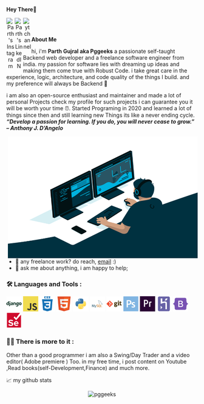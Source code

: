 **Hey There**👋

<a href="https://www.instagram.com/parth_gujral0434/" align="center">
  <img align="left" alt="Parth's Instagram" width="22px" src="https://raw.githubusercontent.com/hussainweb/hussainweb/main/icons/instagram.png">
</a>
<a href="https://www.linkedin.com/" align="center">
  <img align="left" alt="Parth's LinkedIN" width="22px" src="https://raw.githubusercontent.com/peterthehan/peterthehan/master/assets/linkedin.svg">
</a>
<a href="https://www.youtube.com/c/DoctorPotato" align="center">
  <img align="left" alt="yt channel" width="22px" src="https://raw.githubusercontent.com/peterthehan/peterthehan/master/assets/youtube.svg">
</a>
<br>
<br>

**About Me**

hi, i'm **Parth Gujral aka Pggeeks** a passionate self-taught Backend web developer and a freelance software engineer from india. my passion for software lies with dreaming up ideas and making them come true with Robust Code. i take great care in the experience, logic, architecture, and code quality of the things I build. and
my preference will always be Backend 🤌

i am also an open-source enthusiast and maintainer and made a lot of personal Projects check my profile for such projects i can guarantee you it will be worth your time ⏰.
Started Programing in 2020 and learned a lot of things since then and still learning new Things its like a never ending cycle.
<br>
***“Develop a passion for learning. If you do, you will never cease to grow.” – Anthony J. D’Angelo***

  <img align="right" alt="GIF" src="code.gif" width="500" height="320" />
  
- 💼 any freelance work? do reach, [email](mailto:parthgujral26@gmail.com) :)
- 💬 ask me about anything, i am happy to help;
### :hammer_and_wrench: Languages and Tools :  

<code><img height="40" src="https://raw.githubusercontent.com/github/explore/7456fdff59816d37ef383a6c8f32a26ff7332db2/topics/django/django.png"></code>
<code><img height="40" src="https://raw.githubusercontent.com/github/explore/80688e429a7d4ef2fca1e82350fe8e3517d3494d/topics/javascript/javascript.png"></code>
<code><img src="https://github.com/devicons/devicon/blob/master/icons/css3/css3-plain-wordmark.svg"  title="CSS3" alt="CSS" width="40" height="40"/></code>
<code><img src="https://github.com/devicons/devicon/blob/master/icons/html5/html5-original.svg" title="HTML5" alt="HTML" width="40" height="40"/></code>
<code><img height="40" src="https://raw.githubusercontent.com/github/explore/80688e429a7d4ef2fca1e82350fe8e3517d3494d/topics/python/python.png"></code>
<code><img height="40" src="https://raw.githubusercontent.com/github/explore/80688e429a7d4ef2fca1e82350fe8e3517d3494d/topics/mysql/mysql.png"></code>
<code><img height="40" src="https://raw.githubusercontent.com/github/explore/80688e429a7d4ef2fca1e82350fe8e3517d3494d/topics/git/git.png"></code>
<code><img height="40" src="https://github.com/devicons/devicon/blob/1119b9f84c0290e0f0b38982099a2bd027a48bf1/icons/photoshop/photoshop-plain.svg"></code>
<code><img height="40" src="https://github.com/devicons/devicon/blob/1119b9f84c0290e0f0b38982099a2bd027a48bf1/icons/premierepro/premierepro-plain.svg"></code>
<code><img height="40" src="https://github.com/devicons/devicon/blob/1119b9f84c0290e0f0b38982099a2bd027a48bf1/icons/heroku/heroku-plain.svg"></code>
<code><img height="40" src="https://github.com/devicons/devicon/blob/1119b9f84c0290e0f0b38982099a2bd027a48bf1/icons/bootstrap/bootstrap-plain.svg"></code>
<code><img height="40" src="https://github.com/devicons/devicon/blob/1119b9f84c0290e0f0b38982099a2bd027a48bf1/icons/selenium/selenium-original.svg"></code>

### :woman_technologist: There is more to it :
Other than a good programmer i am also a Swing/Day Trader and a video editor( Adobe premiere ) Too.
in my free time, i post content on Youtube
,Read books(self-Development,Finance) and much more.

📈 my github stats

<p align="center"> <img src="![Anurag's GitHub stats](https://github-readme-stats.vercel.app/api?username=pggeeks&show_icons=true&theme=radical)" alt="pggeeks" />
